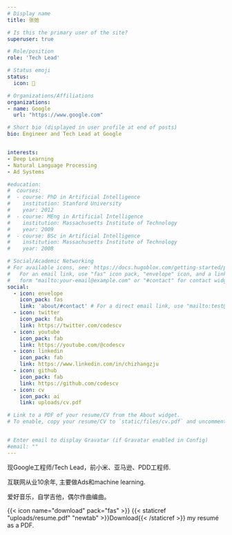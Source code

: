 ```yaml
---
# Display name
title: 张弛

# Is this the primary user of the site?
superuser: true

# Role/position
role: 'Tech Lead'

# Status emoji
status:
  icon: 🎸

# Organizations/Affiliations
organizations:
- name: Google
  url: "https://www.google.com"

# Short bio (displayed in user profile at end of posts)
bio: Engineer and Tech Lead at Google


interests:
- Deep Learning
- Natural Language Processing
- Ad Systems

#education:
#  courses:
#  - course: PhD in Artificial Intelligence
#    institution: Stanford University
#    year: 2012
#  - course: MEng in Artificial Intelligence
#    institution: Massachusetts Institute of Technology
#    year: 2009
#  - course: BSc in Artificial Intelligence
#    institution: Massachusetts Institute of Technology
#    year: 2008

# Social/Academic Networking
# For available icons, see: https://docs.hugoblox.com/getting-started/page-builder/#icons
#   For an email link, use "fas" icon pack, "envelope" icon, and a link in the
#   form "mailto:your-email@example.com" or "#contact" for contact widget.
social:
  - icon: envelope
    icon_pack: fas
    link: 'about/#contact' # For a direct email link, use "mailto:test@example.org".
  - icon: twitter
    icon_pack: fab
    link: https://twitter.com/codescv
  - icon: youtube
    icon_pack: fab
    link: https://youtube.com/@codescv
  - icon: linkedin
    icon_pack: fab
    link: https://www.linkedin.com/in/chizhangzju
  - icon: github
    icon_pack: fab
    link: https://github.com/codescv
  - icon: cv
    icon_pack: ai
    link: uploads/cv.pdf

# Link to a PDF of your resume/CV from the About widget.
# To enable, copy your resume/CV to `static/files/cv.pdf` and uncomment the lines below.


# Enter email to display Gravatar (if Gravatar enabled in Config)
#email: ""
---
```


现Google工程师/Tech Lead，前小米、亚马逊、PDD工程师. 

互联网从业10余年, 主要做Ads和machine learning.

爱好音乐，自学吉他，偶尔作曲编曲。

{{< icon name="download" pack="fas" >}} {{< staticref "uploads/resume.pdf" "newtab" >}}Download{{< /staticref >}} my resumé as a PDF.
